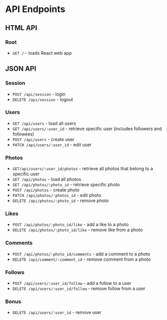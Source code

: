 # API Endpoints

## HTML API

### Root

- `GET /` - loads React web app


## JSON API

### Session

- `POST /api/session` - login
- `DELETE /api/session` - logout


### Users

- `GET /api/users` - load all users
- `GET /api/users/:user_id` - retrieve specific user (includes followers and followees)
- `POST /api/users` - create user
- `PATCH /api/users/:user_id` - edit user


### Photos

- `GET/api/users/:user_id/photos` - retrieve all photos that belong to a specific user
- `GET /api/photos` - load all photos
- `GET /api/photos/:photo_id` - retrieve specific photo
- `POST /api/photos` - create photo
- `PATCH /api/photos/:photos_id` - edit photo
- `DELETE /api/photos/:photo_id` - remove photo


### Likes

- `POST /api/photos/:photo_id/like` - add a like to a photo
- `DELETE /api/photos/:photo_id/like` - remove like from a photo


### Comments

- `POST /api/photos/:photo_id/comments` - add a comment to a photo
- `DELETE /api/comment/:comment_id` - remove comment from a photo


### Follows

- `POST /api/users/:user_id/follow` - add a follow to a user
- `DELETE /api/users/:user_id/follow` - remove follow from a user


### Bonus
- `DELETE /api/users/:user_id` - remove user
